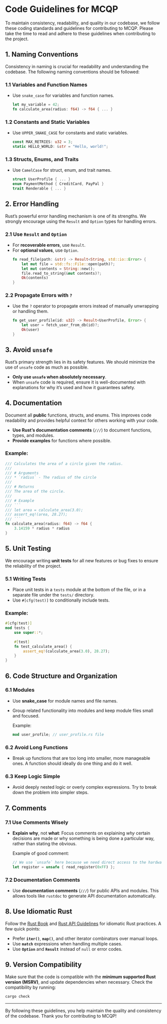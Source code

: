 # Code Guidelines for MCQP
To maintain consistency, readability, and quality in our codebase, we follow these coding standards and guidelines for contributing to MCQP.
Please take the time to read and adhere to these guidelines when contributing to the project.


## 1. Naming Conventions
Consistency in naming is crucial for readability and understanding the codebase. The following naming conventions should be followed:

### 1.1 Variables and Function Names
* Use `snake_case` for variables and function names.
  ```rust
  let my_variable = 42;
  fn calculate_area(radius: f64) -> f64 { ... }
  ```

### 1.2 Constants and Static Variables
* Use `UPPER_SNAKE_CASE` for constants and static variables.
  ```rust
  const MAX_RETRIES: u32 = 3;
  static HELLO_WORLD: &str = "Hello, world!";
  ```

### 1.3 Structs, Enums, and Traits
* Use `CamelCase` for struct, enum, and trait names.
  ```rust
  struct UserProfile { ... }
  enum PaymentMethod { CreditCard, PayPal }
  trait Renderable { ... }
  ```


## 2. Error Handling
Rust’s powerful error handling mechanism is one of its strengths. We strongly encourage using the `Result` and `Option` types for handling errors.

### 2.1 Use `Result` and `Option`
* For **recoverable errors**, use `Result`.
* For **optional values**, use `Option`.
  ```rust
  fn read_file(path: &str) -> Result<String, std::io::Error> {
      let mut file = std::fs::File::open(path)?;
      let mut contents = String::new();
      file.read_to_string(&mut contents)?;
      Ok(contents)
  }
  ```

### 2.2 Propagate Errors with `?`
* Use the `?` operator to propagate errors instead of manually unwrapping or handling them.
  ```rust
  fn get_user_profile(id: u32) -> Result<UserProfile, Error> {
      let user = fetch_user_from_db(id)?;
      Ok(user)
  }
  ```


## 3. Avoid `unsafe`
Rust’s primary strength lies in its safety features. We should minimize the use of `unsafe` code as much as possible.
* **Only use `unsafe` when absolutely necessary**.
* When `unsafe` code is required, ensure it is well-documented with explanations for why it’s used and how it guarantees safety.


## 4. Documentation
Document all **public** functions, structs, and enums. This improves code readability and provides helpful context for others
working with your code.

* **Use Rust’s documentation comments** (`///`) to document functions, types, and modules.
* **Provide examples** for functions where possible.

### Example:
````rust
/// Calculates the area of a circle given the radius.
///
/// # Arguments
/// * `radius` - The radius of the circle
///
/// # Returns
/// The area of the circle.
///
/// # Example
/// ```
/// let area = calculate_area(3.0);
/// assert_eq!(area, 28.27);
/// ```
fn calculate_area(radius: f64) -> f64 { 
    3.14159 * radius * radius 
}
````


## 5. Unit Testing
We encourage writing **unit tests** for all new features or bug fixes to ensure the reliability of the project.

### 5.1 Writing Tests
* Place unit tests in a `tests` module at the bottom of the file, or in a separate file under the `tests/` directory.
* Use `#[cfg(test)]` to conditionally include tests.

### Example:
```rust
#[cfg(test)]
mod tests {
    use super::*;
    
    #[test]
    fn test_calculate_area() {
        assert_eq!(calculate_area(3.0), 28.27);
    }
}
```

## 6. Code Structure and Organization
### 6.1 Modules
* Use **snake_case** for module names and file names.
* Group related functionality into modules and keep module files small and focused.
  
  Example:
  ```rust
  mod user_profile; // user_profile.rs file
  ```

### 6.2 Avoid Long Functions
* Break up functions that are too long into smaller, more manageable ones. A function should ideally do one thing and do it well.

### 6.3 Keep Logic Simple
* Avoid deeply nested logic or overly complex expressions. Try to break down the problem into simpler steps.


## 7. Comments
### 7.1 Use Comments Wisely
* **Explain why**, not **what**: Focus comments on explaining *why* certain decisions are made or why something is being done a particular way, rather than stating the obvious.

  Example of good comment:
  ```rust
  // We use `unsafe` here because we need direct access to the hardware register.
  let register = unsafe { read_register(0xFF) };
  ```

### 7.2 Documentation Comments
* Use **documentation comments** (`///`) for public APIs and modules. This allows tools like `rustdoc` to generate API documentation automatically.


## 8. Use Idiomatic Rust
Follow the [Rust Book](https://doc.rust-lang.org/book/) and [Rust API Guidelines](https://rust-lang.github.io/api-guidelines/) for idiomatic Rust practices. A few quick points:
* Prefer **`iter()`**, **`map()`**, and other iterator combinators over manual loops.
* Use **`match`** expressions when handling multiple cases.
* Use **`Option`** and **`Result`** instead of `null` or error codes.


## 9. Version Compatibility
Make sure that the code is compatible with the **minimum supported Rust version (MSRV)**, and update dependencies when necessary. Check the compatibility by running:
```bash
cargo check
```

---
By following these guidelines, you help maintain the quality and consistency of the codebase. Thank you for contributing to MCQP!
